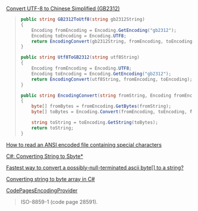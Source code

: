 [Convert UTF-8 to Chinese Simplified (GB2312)](https://stackoverflow.com/questions/2855842/convert-utf-8-to-chinese-simplified-gb2312)

> ```csharp
> public string GB2312ToUtf8(string gb2312String)
> {
>     Encoding fromEncoding = Encoding.GetEncoding("gb2312");
>     Encoding toEncoding = Encoding.UTF8;
>     return EncodingConvert(gb2312String, fromEncoding, toEncoding);
> }
> 
> public string Utf8ToGB2312(string utf8String)
> {
>     Encoding fromEncoding = Encoding.UTF8;
>     Encoding toEncoding = Encoding.GetEncoding("gb2312");
>     return EncodingConvert(utf8String, fromEncoding, toEncoding);
> }
> 
> public string EncodingConvert(string fromString, Encoding fromEncoding, Encoding toEncoding)
> {            
>     byte[] fromBytes = fromEncoding.GetBytes(fromString);
>     byte[] toBytes = Encoding.Convert(fromEncoding, toEncoding, fromBytes);
> 
>     string toString = toEncoding.GetString(toBytes);
>     return toString;
> }
> ```

[How to read an ANSI encoded file containing special characters](https://stackoverflow.com/questions/1432064/how-to-read-an-ansi-encoded-file-containing-special-characters)

[C#: Converting String to Sbyte*](https://stackoverflow.com/questions/5666073/c-converting-string-to-sbyte)

[Fastest way to convert a possibly-null-terminated ascii byte[] to a string?](https://stackoverflow.com/questions/144176/fastest-way-to-convert-a-possibly-null-terminated-ascii-byte-to-a-string)

[Converting string to byte array in C#](https://stackoverflow.com/questions/16072709/converting-string-to-byte-array-in-c-sharp)

[CodePagesEncodingProvider](https://docs.microsoft.com/en-us/dotnet/api/system.text.codepagesencodingprovider?view=net-6.0)

> ISO-8859-1 (code page 28591).
